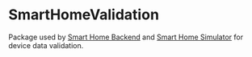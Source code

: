 # SmartHomeValidation

Package used by [Smart Home Backend](https://github.com/NadavNV/SmartHomeBackend) and
[Smart Home Simulator](https://github.com/NadavNV/SmartHomeSimulator) for device data validation.